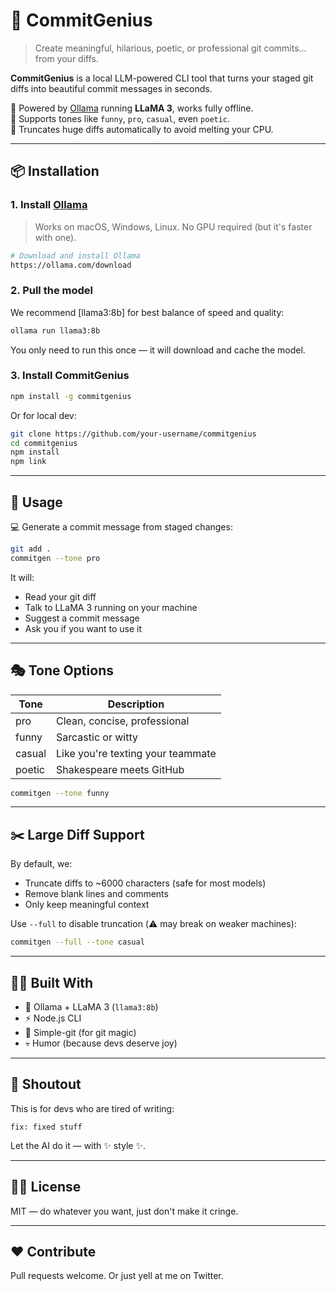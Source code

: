 # 🧠 CommitGenius

> Create meaningful, hilarious, poetic, or professional git commits... from your diffs.

**CommitGenius** is a local LLM-powered CLI tool that turns your staged git diffs into beautiful commit messages in seconds.

🚀 Powered by [Ollama](https://ollama.com/) running **LLaMA 3**, works fully offline.  
💬 Supports tones like `funny`, `pro`, `casual`, even `poetic`.  
🔪 Truncates huge diffs automatically to avoid melting your CPU.

---

## 📦 Installation

### 1. Install [Ollama](https://ollama.com/)
> Works on macOS, Windows, Linux. No GPU required (but it's faster with one).

```bash
# Download and install Ollama
https://ollama.com/download
```

### 2. Pull the model
We recommend [llama3:8b] for best balance of speed and quality:

```bash
ollama run llama3:8b
```

You only need to run this once — it will download and cache the model.

### 3. Install CommitGenius

```bash
npm install -g commitgenius
```

Or for local dev:

```bash
git clone https://github.com/your-username/commitgenius
cd commitgenius
npm install
npm link
```

---

## 🧪 Usage

💻 Generate a commit message from staged changes:

```bash
git add .
commitgen --tone pro
```

It will:
- Read your git diff
- Talk to LLaMA 3 running on your machine
- Suggest a commit message
- Ask you if you want to use it

---

## 🎭 Tone Options

| Tone    | Description                        |
|---------|------------------------------------|
| pro     | Clean, concise, professional       |
| funny   | Sarcastic or witty                 |
| casual  | Like you're texting your teammate  |
| poetic  | Shakespeare meets GitHub           |

```bash
commitgen --tone funny
```

---


## ✂️ Large Diff Support

By default, we:
- Truncate diffs to ~6000 characters (safe for most models)
- Remove blank lines and comments
- Only keep meaningful context

Use `--full` to disable truncation (⚠️ may break on weaker machines):

```bash
commitgen --full --tone casual
```

---


## 👨‍🔧 Built With

- 🧠 Ollama + LLaMA 3 (`llama3:8b`)
- ⚡ Node.js CLI
- 🧼 Simple-git (for git magic)
- 💀 Humor (because devs deserve joy)

---

## 📣 Shoutout

This is for devs who are tired of writing:

```
fix: fixed stuff
```

Let the AI do it — with ✨ style ✨.

---

## 🧞‍♂️ License

MIT — do whatever you want, just don't make it cringe.

---

## ❤️ Contribute

Pull requests welcome. Or just yell at me on Twitter.